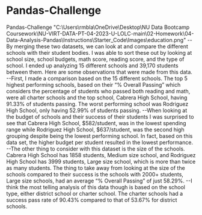 # Pandas-Challenge
Pandas-Challenge
"C:\Users\rmbla\OneDrive\Desktop\NU Data Bootcamp Coursework\NU-VIRT-DATA-PT-04-2023-U-LOLC-main\02-Homework\04-Data-Analysis-Pandas\Instructions\Starter_Code\Images\education.png"
--By merging these two datasets, we can look at and compare the different schools with their student bodies. I was able to sort these out by looking at school size, school budgets, math score, reading score, and the type of school. I ended up analyzing 15 different schools and 39,170 students between them. Here are some observations that were made from this data. 
--First, I made a comparison based on the 15 different schools. The top 5 highest performing schools, based on their “% Overall Passing” which considers the percentage of students who passed both reading and math, were all charter schools and the top school, Cabrera High School, having 91.33% of students passing. The worst performing school was Rodriguez High School, only having 52.99% of students passing.
--When looking at the budget of schools and their success of their students I was surprised to see that Cabrera High School, $582/student, was in the lowest spending range while Rodriguez High School, $637/student, was the second high grouping despite being the lowest performing school. In fact, based on this data set, the higher budget per student resulted in the lowest performance.
--The other thing to consider with this dataset is the size of the schools. Cabrera High School has 1858 students, Medium size school, and Rodriguez High School has 3999 students, Large size school, which is more than twice as many students. The thing to take away from looking at the size of the schools compared to their success is the schools with 2000+ students, Large size schools, had an average “% Overall Passing” of just 58.29%. 
--I think the most telling analysis of this data though is based on the school type, either district school or charter school. The charter schools had a success pass rate of 90.43% compared to that of 53.67% for district schools. 
